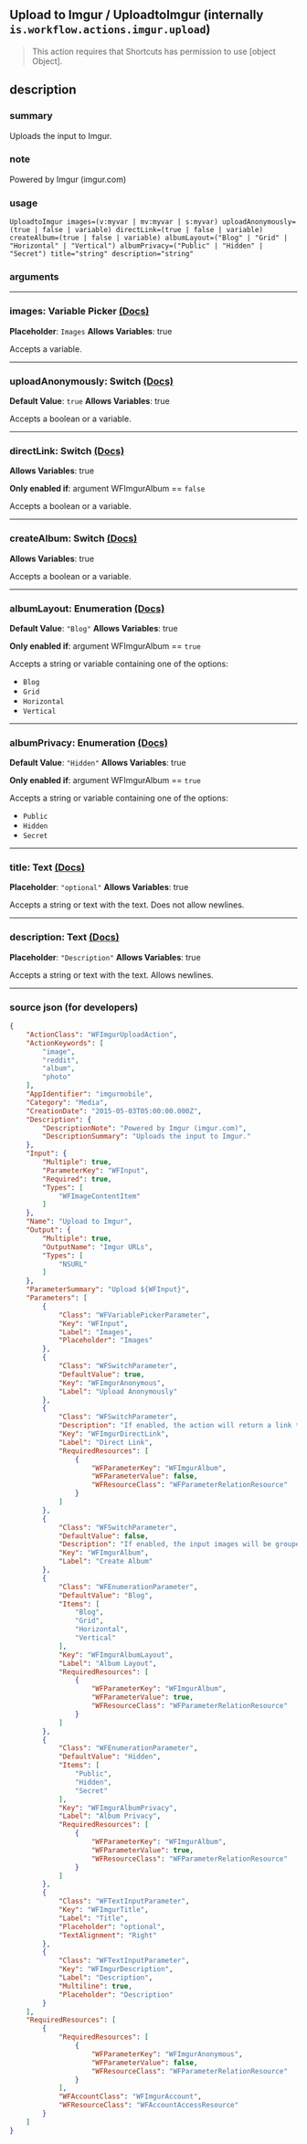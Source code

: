 
## Upload to Imgur / UploadtoImgur (internally `is.workflow.actions.imgur.upload`)

> This action requires that Shortcuts has permission to use [object Object].


## description

### summary

Uploads the input to Imgur.


### note

Powered by Imgur (imgur.com)


### usage
```
UploadtoImgur images=(v:myvar | mv:myvar | s:myvar) uploadAnonymously=(true | false | variable) directLink=(true | false | variable) createAlbum=(true | false | variable) albumLayout=("Blog" | "Grid" | "Horizontal" | "Vertical") albumPrivacy=("Public" | "Hidden" | "Secret") title="string" description="string"
```

### arguments

---

### images: Variable Picker [(Docs)](https://pfgithub.github.io/shortcutslang/gettingstarted#variable-picker-fields)
**Placeholder**: ```
		Images
		```
**Allows Variables**: true



Accepts a variable.

---

### uploadAnonymously: Switch [(Docs)](https://pfgithub.github.io/shortcutslang/gettingstarted#switch-or-expanding-or-boolean-fields)
**Default Value**: ```
		true
		```
**Allows Variables**: true



Accepts a boolean
or a variable.

---

### directLink: Switch [(Docs)](https://pfgithub.github.io/shortcutslang/gettingstarted#switch-or-expanding-or-boolean-fields)
**Allows Variables**: true

**Only enabled if**: argument WFImgurAlbum == `false`

Accepts a boolean
or a variable.

---

### createAlbum: Switch [(Docs)](https://pfgithub.github.io/shortcutslang/gettingstarted#switch-or-expanding-or-boolean-fields)
**Allows Variables**: true



Accepts a boolean
or a variable.

---

### albumLayout: Enumeration [(Docs)](https://pfgithub.github.io/shortcutslang/gettingstarted#enum-select-field)
**Default Value**: `"Blog"`
**Allows Variables**: true

**Only enabled if**: argument WFImgurAlbum == `true`

Accepts a string 
or variable
containing one of the options:

- `Blog`
- `Grid`
- `Horizontal`
- `Vertical`

---

### albumPrivacy: Enumeration [(Docs)](https://pfgithub.github.io/shortcutslang/gettingstarted#enum-select-field)
**Default Value**: `"Hidden"`
**Allows Variables**: true

**Only enabled if**: argument WFImgurAlbum == `true`

Accepts a string 
or variable
containing one of the options:

- `Public`
- `Hidden`
- `Secret`

---

### title: Text [(Docs)](https://pfgithub.github.io/shortcutslang/gettingstarted#text-field)
**Placeholder**: `"optional"`
**Allows Variables**: true



Accepts a string 
or text
with the text. Does not allow newlines.

---

### description: Text [(Docs)](https://pfgithub.github.io/shortcutslang/gettingstarted#text-field)
**Placeholder**: `"Description"`
**Allows Variables**: true



Accepts a string 
or text
with the text. Allows newlines.

---

### source json (for developers)

```json
{
	"ActionClass": "WFImgurUploadAction",
	"ActionKeywords": [
		"image",
		"reddit",
		"album",
		"photo"
	],
	"AppIdentifier": "imgurmobile",
	"Category": "Media",
	"CreationDate": "2015-05-03T05:00:00.000Z",
	"Description": {
		"DescriptionNote": "Powered by Imgur (imgur.com)",
		"DescriptionSummary": "Uploads the input to Imgur."
	},
	"Input": {
		"Multiple": true,
		"ParameterKey": "WFInput",
		"Required": true,
		"Types": [
			"WFImageContentItem"
		]
	},
	"Name": "Upload to Imgur",
	"Output": {
		"Multiple": true,
		"OutputName": "Imgur URLs",
		"Types": [
			"NSURL"
		]
	},
	"ParameterSummary": "Upload ${WFInput}",
	"Parameters": [
		{
			"Class": "WFVariablePickerParameter",
			"Key": "WFInput",
			"Label": "Images",
			"Placeholder": "Images"
		},
		{
			"Class": "WFSwitchParameter",
			"DefaultValue": true,
			"Key": "WFImgurAnonymous",
			"Label": "Upload Anonymously"
		},
		{
			"Class": "WFSwitchParameter",
			"Description": "If enabled, the action will return a link to the image, and not its Imgur page.",
			"Key": "WFImgurDirectLink",
			"Label": "Direct Link",
			"RequiredResources": [
				{
					"WFParameterKey": "WFImgurAlbum",
					"WFParameterValue": false,
					"WFResourceClass": "WFParameterRelationResource"
				}
			]
		},
		{
			"Class": "WFSwitchParameter",
			"DefaultValue": false,
			"Description": "If enabled, the input images will be grouped into an album. Otherwise, the individual links will be returned.",
			"Key": "WFImgurAlbum",
			"Label": "Create Album"
		},
		{
			"Class": "WFEnumerationParameter",
			"DefaultValue": "Blog",
			"Items": [
				"Blog",
				"Grid",
				"Horizontal",
				"Vertical"
			],
			"Key": "WFImgurAlbumLayout",
			"Label": "Album Layout",
			"RequiredResources": [
				{
					"WFParameterKey": "WFImgurAlbum",
					"WFParameterValue": true,
					"WFResourceClass": "WFParameterRelationResource"
				}
			]
		},
		{
			"Class": "WFEnumerationParameter",
			"DefaultValue": "Hidden",
			"Items": [
				"Public",
				"Hidden",
				"Secret"
			],
			"Key": "WFImgurAlbumPrivacy",
			"Label": "Album Privacy",
			"RequiredResources": [
				{
					"WFParameterKey": "WFImgurAlbum",
					"WFParameterValue": true,
					"WFResourceClass": "WFParameterRelationResource"
				}
			]
		},
		{
			"Class": "WFTextInputParameter",
			"Key": "WFImgurTitle",
			"Label": "Title",
			"Placeholder": "optional",
			"TextAlignment": "Right"
		},
		{
			"Class": "WFTextInputParameter",
			"Key": "WFImgurDescription",
			"Label": "Description",
			"Multiline": true,
			"Placeholder": "Description"
		}
	],
	"RequiredResources": [
		{
			"RequiredResources": [
				{
					"WFParameterKey": "WFImgurAnonymous",
					"WFParameterValue": false,
					"WFResourceClass": "WFParameterRelationResource"
				}
			],
			"WFAccountClass": "WFImgurAccount",
			"WFResourceClass": "WFAccountAccessResource"
		}
	]
}
```
